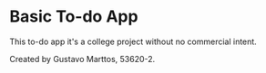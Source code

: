 # Basic To-do App

This to-do app it's a college project without no commercial intent.

Created by Gustavo Marttos, 53620-2.

